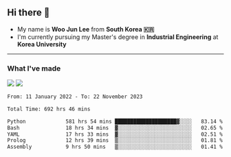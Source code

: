 ## Hi there 👋

- My name is **Woo Jun Lee** from **South Korea 🇰🇷**
- I'm currently pursuing my Master's degree in **Industrial Engineering** at **Korea University**

---

### What I've made

<a href="https://share.streamlit.io/tomtom1103/kuiai_hackathon_2022/main/JL_app.py"><img src="https://img.shields.io/badge/Journey Lee-161B22?style=for-the-badge&logo=streamlit&logoColor=FF4B4B"/></a> <a href="https://jeon-100.github.io/Dangzang/"><img src="https://img.shields.io/badge/당신을 위한 장학금, 당장!-161B22?style=for-the-badge&logo=react&logoColor=#61DAFB"/></a>

<!--START_SECTION:waka-->

```txt
From: 11 January 2022 - To: 22 November 2023

Total Time: 692 hrs 46 mins

Python             581 hrs 54 mins ████████████████████▓░░░░   83.14 %
Bash               18 hrs 34 mins  ▓░░░░░░░░░░░░░░░░░░░░░░░░   02.65 %
YAML               17 hrs 33 mins  ▓░░░░░░░░░░░░░░░░░░░░░░░░   02.51 %
Prolog             12 hrs 39 mins  ▒░░░░░░░░░░░░░░░░░░░░░░░░   01.81 %
Assembly           9 hrs 50 mins   ▒░░░░░░░░░░░░░░░░░░░░░░░░   01.41 %
```

<!--END_SECTION:waka-->
